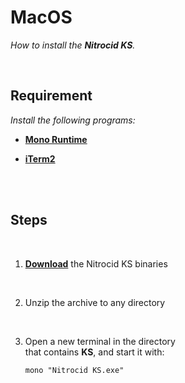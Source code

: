 
# MacOS

*How to install the **Nitrocid KS**.*

<br>

## Requirement

*Install the following programs:*

- **[Mono Runtime]**

- **[iTerm2]**

<br>
<br>

## Steps

<br>

1.  **[Download]** the Nitrocid KS binaries

    <br>

2.  Unzip the archive to any directory

    <br>

4.  Open a new terminal in the directory <br>
    that contains **KS**, and start it with:

    ```shell
    mono "Nitrocid KS.exe"
    ```

<br>


<!----------------------------------------------------------------------------->

[Mono Runtime]: https://www.mono-project.com/download/stable/#download-mac
[Download]: https://github.com/Aptivi/NitrocidKS/releases
[iTerm2]: https://iterm2.com/downloads.html
